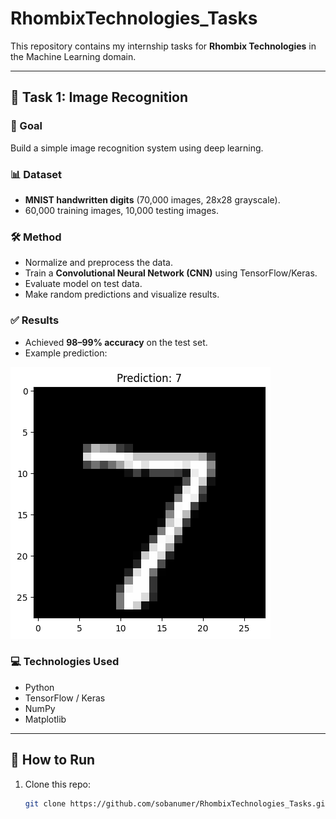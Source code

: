 # RhombixTechnologies_Tasks

This repository contains my internship tasks for **Rhombix Technologies** in the Machine Learning domain.

---

## 📌 Task 1: Image Recognition

### 🎯 Goal  
Build a simple image recognition system using deep learning.

### 📊 Dataset  
- **MNIST handwritten digits** (70,000 images, 28x28 grayscale).  
- 60,000 training images, 10,000 testing images.  

### 🛠 Method  
- Normalize and preprocess the data.  
- Train a **Convolutional Neural Network (CNN)** using TensorFlow/Keras.  
- Evaluate model on test data.  
- Make random predictions and visualize results.  

### ✅ Results  
- Achieved **98–99% accuracy** on the test set.  
- Example prediction:  

![Sample Prediction](testing.png)

### 💻 Technologies Used  
- Python  
- TensorFlow / Keras  
- NumPy  
- Matplotlib  

---

## 🚀 How to Run
1. Clone this repo:  
   ```bash
   git clone https://github.com/sobanumer/RhombixTechnologies_Tasks.git
